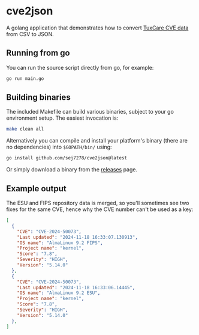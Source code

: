 # cve2json

A golang application that demonstrates how to convert [TuxCare CVE data](https://cve.tuxcare.com/els/cve) from CSV to JSON.

## Running from go

You can run the source script directly from go, for example:

```bash
go run main.go
```

## Building binaries

The included Makefile can build various binaries, subject to your go environment setup. The easiest invocation is:

```bash
make clean all
```

Alternatively you can compile and install your platform's binary (there are no dependencies) into `$GOPATH/bin/` using:

```bash
go install github.com/sej7278/cve2json@latest
```

Or simply download a binary from the [releases](https://github.com/sej7278/cve2json/releases) page.

## Example output

The ESU and FIPS repository data is merged, so you'll sometimes see two fixes for the same CVE, hence why the CVE number can't be used as a key:

```json
[
  {
    "CVE": "CVE-2024-50073",
    "Last updated": "2024-11-18 16:33:07.130913",
    "OS name": "AlmaLinux 9.2 FIPS",
    "Project name": "kernel",
    "Score": "7.8",
    "Severity": "HIGH",
    "Version": "5.14.0"
  },
  {
    "CVE": "CVE-2024-50073",
    "Last updated": "2024-11-18 16:33:06.14445",
    "OS name": "AlmaLinux 9.2 ESU",
    "Project name": "kernel",
    "Score": "7.8",
    "Severity": "HIGH",
    "Version": "5.14.0"
  },
]
```

